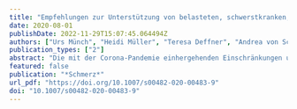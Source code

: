 ```yaml
---
title: "Empfehlungen zur Unterstützung von belasteten, schwerstkranken, sterbenden und trauernden Menschen in der Corona-Pandemie aus palliativmedizinischer Perspektive"
date: 2020-08-01
publishDate: 2022-11-29T15:07:45.064494Z
authors: ["Urs Münch", "Heidi Müller", "Teresa Deffner", "Andrea von Schmude", "Martina Kern", "Susanne Kiepke-Ziemes", "Lukas Radbruch"]
publication_types: ["2"]
abstract: "Die mit der Corona-Pandemie einhergehenden Einschränkungen und Verbote sorgen für psychische, soziale und spirituelle Belastungen bei Patient*innen mit COVID-19, ihren Zugehörigen und den behandelnden Mitarbeitenden im Gesundheitswesen. Patient*innen mit COVID-19 dürfen nicht von ihren Zugehörigen besucht werden, in vielen Krankenhäusern und Pflegeeinrichtungen gelten generelle Besuchsverbote. Viele Unterstützungsangebote sind verringert oder ganz eingestellt worden. Bei anderen Patient*innen mit sehr kritischen und/oder lebenslimitierenden Erkrankungen werden notwendige Behandlungsmaßnahmen aufgeschoben, weil die Ressourcen im Krankenhaus für an COVID-19 Erkrankte freigehalten werden. Diese Menschen bedürfen jedoch des Gefühls der sozialen Verbundenheit mit ihren Zugehörigen. Für Palliativpatienten sollten Ausnahmen von Besuchsverboten ermöglicht werden. Besuche bei Sterbenden sind mit entsprechenden Schutzmaßnahmen auch auf Isolier- oder Intensivstationen möglich. Für isolierte Patient*innen sollten alternative Möglichkeiten überprüft werden, zum Beispiel via Videotelefonie oder über soziale Medien. Nach dem Versterben sollte den Angehörigen unter ausreichenden Schutzmaßnahmen ein Abschiednehmen ermöglicht oder alternative reale oder virtuelle Wege zum Erinnern und Gedenken angeboten werden. Die Mitarbeitenden in den Behandlungsteams sollten kontinuierlich in der Bewältigung der besonderen Belastungen unterstützt werden. Dazu ist neben klaren Kommunikations- und Entscheidungsstrukturen, Kommunikationsschulungen und psychosozialer Unterstützung vor allem die Bereitstellung der bestmöglichen Rahmenbedingungen für die Arbeit erforderlich."
featured: false
publication: "*Schmerz*"
url_pdf: "https://doi.org/10.1007/s00482-020-00483-9"
doi: "10.1007/s00482-020-00483-9"
---
```


